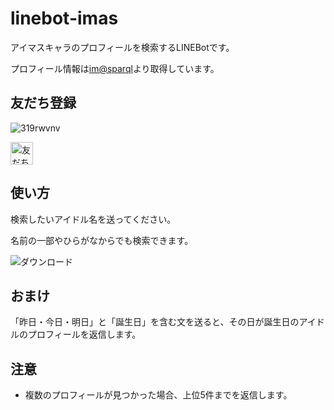 # linebot-imas

アイマスキャラのプロフィールを検索するLINEBotです。

プロフィール情報は[im@sparql](https://sparql.crssnky.xyz/imas/)より取得しています。

## 友だち登録

![319rwvnv](https://user-images.githubusercontent.com/44780846/78094124-bac41c00-740e-11ea-9c0c-0a3704e44e31.png)

<a href="https://lin.ee/gsEi1Ik"><img src="https://scdn.line-apps.com/n/line_add_friends/btn/ja.png" alt="友だち追加" height="36" border="0"></a>

## 使い方

検索したいアイドル名を送ってください。

名前の一部やひらがなからでも検索できます。

![ダウンロード](https://user-images.githubusercontent.com/44780846/85632405-3baf4e80-b6b2-11ea-83fd-f6b864f344aa.png)

## おまけ

「昨日・今日・明日」と「誕生日」を含む文を送ると、その日が誕生日のアイドルのプロフィールを返信します。

## 注意

- 複数のプロフィールが見つかった場合、上位5件までを返信します。
